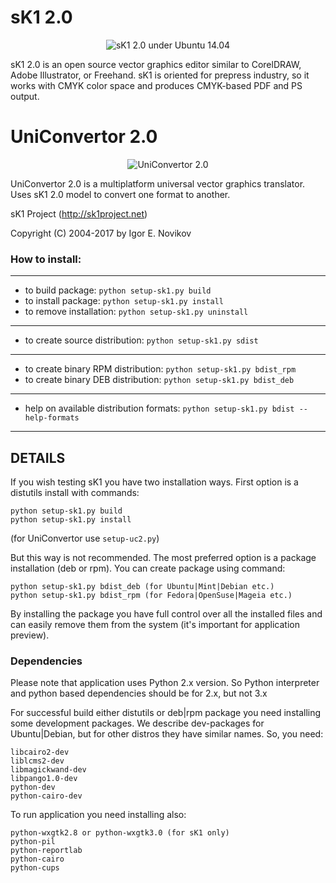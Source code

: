 # sK1 2.0

<center>

![sK1 2.0 under Ubuntu 14.04](./docs/images/sk1_2_0.png "sK1 2.0 under Ubuntu 14.04")

</center>

sK1 2.0 is an open source vector graphics editor similar to CorelDRAW, 
Adobe Illustrator, or Freehand. sK1 is oriented for prepress industry, 
so it works with CMYK color space and produces CMYK-based PDF and PS output.

# UniConvertor 2.0

<center>

![UniConvertor 2.0](./docs/images/uc2_0.png "UniConvertor 2.0")

</center>

UniConvertor 2.0 is a multiplatform universal vector graphics translator.
Uses sK1 2.0 model to convert one format to another. 

sK1 Project (http://sk1project.net)

Copyright (C) 2004-2017 by Igor E. Novikov


### How to install: 

---

* to build package:   `python setup-sk1.py build`
* to install package:   `python setup-sk1.py install`
* to remove installation: `python setup-sk1.py uninstall`

---

* to create source distribution:   `python setup-sk1.py sdist`

---

* to create binary RPM distribution:  `python setup-sk1.py bdist_rpm`
* to create binary DEB distribution:  `python setup-sk1.py bdist_deb`

---

* help on available distribution formats: `python setup-sk1.py bdist --help-formats`

---


## DETAILS

If you wish testing sK1 you have two installation ways. 
First option is a distutils install with commands:
```
python setup-sk1.py build
python setup-sk1.py install
```

(for UniConvertor use `setup-uc2.py`)

But this way is not recommended. The most preferred option is a package 
installation (deb or rpm). You can create package using command:
```
python setup-sk1.py bdist_deb (for Ubuntu|Mint|Debian etc.)
python setup-sk1.py bdist_rpm (for Fedora|OpenSuse|Mageia etc.)
```
By installing the package you have full control over all the installed files 
and can easily remove them from the system (it's important for application
preview).

### Dependencies

Please note that application uses Python 2.x version. So Python interpreter
and python based dependencies should be for 2.x, but not 3.x

For successful build either distutils or deb|rpm package you need installing
some development packages. We describe dev-packages for Ubuntu|Debian, but for
other distros they have similar names. So, you need:
```
libcairo2-dev
liblcms2-dev
libmagickwand-dev
libpango1.0-dev
python-dev
python-cairo-dev
```

To run application you need installing also:
```
python-wxgtk2.8 or python-wxgtk3.0 (for sK1 only)
python-pil 
python-reportlab
python-cairo
python-cups
```